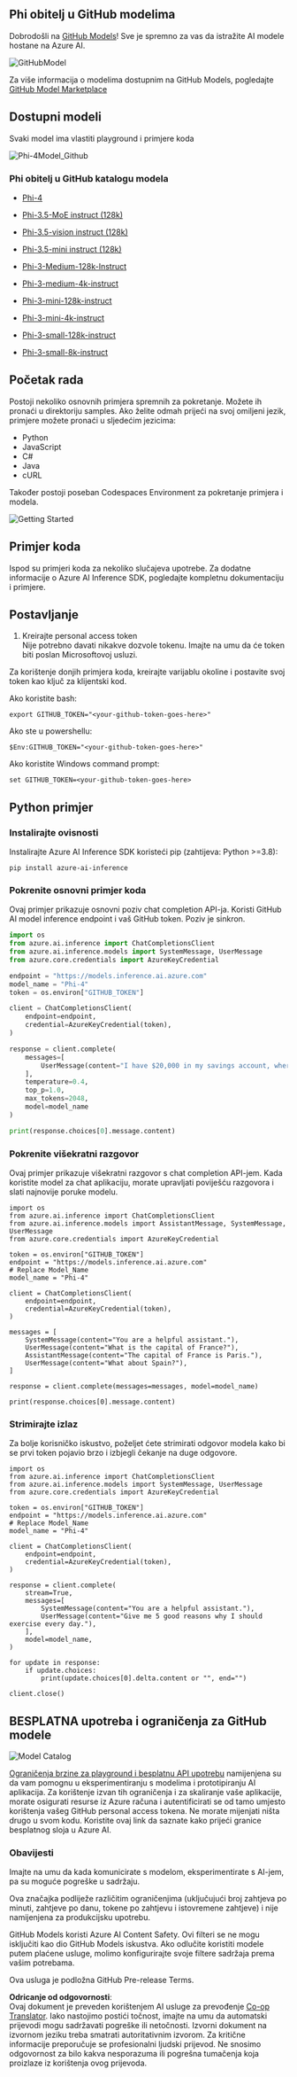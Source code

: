 <!--
CO_OP_TRANSLATOR_METADATA:
{
  "original_hash": "fb67a08b9fc911a10ed58081fadef416",
  "translation_date": "2025-07-16T19:05:10+00:00",
  "source_file": "md/01.Introduction/02/02.GitHubModel.md",
  "language_code": "hr"
}
-->
## Phi obitelj u GitHub modelima

Dobrodošli na [GitHub Models](https://github.com/marketplace/models)! Sve je spremno za vas da istražite AI modele hostane na Azure AI.

![GitHubModel](../../../../../translated_images/GitHub_ModelCatalog.aa43c51c36454747ca1cc1ffa799db02cc66b4fb7e8495311701adb072442df8.hr.png)

Za više informacija o modelima dostupnim na GitHub Models, pogledajte [GitHub Model Marketplace](https://github.com/marketplace/models)

## Dostupni modeli

Svaki model ima vlastiti playground i primjere koda

![Phi-4Model_Github](../../../../../translated_images/GitHub_ModelPlay.cf6a9f1106e048535478f17ed0078551c3959884e4083eb62a895bb089dd831c.hr.png)

### Phi obitelj u GitHub katalogu modela

- [Phi-4](https://github.com/marketplace/models/azureml/Phi-4)

- [Phi-3.5-MoE instruct (128k)](https://github.com/marketplace/models/azureml/Phi-3-5-MoE-instruct)

- [Phi-3.5-vision instruct (128k)](https://github.com/marketplace/models/azureml/Phi-3-5-vision-instruct)

- [Phi-3.5-mini instruct (128k)](https://github.com/marketplace/models/azureml/Phi-3-5-mini-instruct)

- [Phi-3-Medium-128k-Instruct](https://github.com/marketplace/models/azureml/Phi-3-medium-128k-instruct)

- [Phi-3-medium-4k-instruct](https://github.com/marketplace/models/azureml/Phi-3-medium-4k-instruct)

- [Phi-3-mini-128k-instruct](https://github.com/marketplace/models/azureml/Phi-3-mini-128k-instruct)

- [Phi-3-mini-4k-instruct](https://github.com/marketplace/models/azureml/Phi-3-mini-4k-instruct)

- [Phi-3-small-128k-instruct](https://github.com/marketplace/models/azureml/Phi-3-small-128k-instruct)

- [Phi-3-small-8k-instruct](https://github.com/marketplace/models/azureml/Phi-3-small-8k-instruct)

## Početak rada

Postoji nekoliko osnovnih primjera spremnih za pokretanje. Možete ih pronaći u direktoriju samples. Ako želite odmah prijeći na svoj omiljeni jezik, primjere možete pronaći u sljedećim jezicima:

- Python
- JavaScript
- C#
- Java
- cURL

Također postoji poseban Codespaces Environment za pokretanje primjera i modela.

![Getting Started](../../../../../translated_images/GitHub_ModelGetStarted.150220a802da6fb67944ad93c1a4c7b8a9811e43d77879a149ecf54c02928c6b.hr.png)

## Primjer koda

Ispod su primjeri koda za nekoliko slučajeva upotrebe. Za dodatne informacije o Azure AI Inference SDK, pogledajte kompletnu dokumentaciju i primjere.

## Postavljanje

1. Kreirajte personal access token  
Nije potrebno davati nikakve dozvole tokenu. Imajte na umu da će token biti poslan Microsoftovoj usluzi.

Za korištenje donjih primjera koda, kreirajte varijablu okoline i postavite svoj token kao ključ za klijentski kod.

Ako koristite bash:  
```
export GITHUB_TOKEN="<your-github-token-goes-here>"
```  
Ako ste u powershellu:  

```
$Env:GITHUB_TOKEN="<your-github-token-goes-here>"
```  

Ako koristite Windows command prompt:  

```
set GITHUB_TOKEN=<your-github-token-goes-here>
```  

## Python primjer

### Instalirajte ovisnosti  
Instalirajte Azure AI Inference SDK koristeći pip (zahtijeva: Python >=3.8):

```
pip install azure-ai-inference
```  
### Pokrenite osnovni primjer koda

Ovaj primjer prikazuje osnovni poziv chat completion API-ja. Koristi GitHub AI model inference endpoint i vaš GitHub token. Poziv je sinkron.

```python
import os
from azure.ai.inference import ChatCompletionsClient
from azure.ai.inference.models import SystemMessage, UserMessage
from azure.core.credentials import AzureKeyCredential

endpoint = "https://models.inference.ai.azure.com"
model_name = "Phi-4"
token = os.environ["GITHUB_TOKEN"]

client = ChatCompletionsClient(
    endpoint=endpoint,
    credential=AzureKeyCredential(token),
)

response = client.complete(
    messages=[
        UserMessage(content="I have $20,000 in my savings account, where I receive a 4% profit per year and payments twice a year. Can you please tell me how long it will take for me to become a millionaire? Also, can you please explain the math step by step as if you were explaining it to an uneducated person?"),
    ],
    temperature=0.4,
    top_p=1.0,
    max_tokens=2048,
    model=model_name
)

print(response.choices[0].message.content)
```

### Pokrenite višekratni razgovor

Ovaj primjer prikazuje višekratni razgovor s chat completion API-jem. Kada koristite model za chat aplikaciju, morate upravljati poviješću razgovora i slati najnovije poruke modelu.

```
import os
from azure.ai.inference import ChatCompletionsClient
from azure.ai.inference.models import AssistantMessage, SystemMessage, UserMessage
from azure.core.credentials import AzureKeyCredential

token = os.environ["GITHUB_TOKEN"]
endpoint = "https://models.inference.ai.azure.com"
# Replace Model_Name
model_name = "Phi-4"

client = ChatCompletionsClient(
    endpoint=endpoint,
    credential=AzureKeyCredential(token),
)

messages = [
    SystemMessage(content="You are a helpful assistant."),
    UserMessage(content="What is the capital of France?"),
    AssistantMessage(content="The capital of France is Paris."),
    UserMessage(content="What about Spain?"),
]

response = client.complete(messages=messages, model=model_name)

print(response.choices[0].message.content)
```

### Strimirajte izlaz

Za bolje korisničko iskustvo, poželjet ćete strimirati odgovor modela kako bi se prvi token pojavio brzo i izbjegli čekanje na duge odgovore.

```
import os
from azure.ai.inference import ChatCompletionsClient
from azure.ai.inference.models import SystemMessage, UserMessage
from azure.core.credentials import AzureKeyCredential

token = os.environ["GITHUB_TOKEN"]
endpoint = "https://models.inference.ai.azure.com"
# Replace Model_Name
model_name = "Phi-4"

client = ChatCompletionsClient(
    endpoint=endpoint,
    credential=AzureKeyCredential(token),
)

response = client.complete(
    stream=True,
    messages=[
        SystemMessage(content="You are a helpful assistant."),
        UserMessage(content="Give me 5 good reasons why I should exercise every day."),
    ],
    model=model_name,
)

for update in response:
    if update.choices:
        print(update.choices[0].delta.content or "", end="")

client.close()
```

## BESPLATNA upotreba i ograničenja za GitHub modele

![Model Catalog](../../../../../translated_images/GitHub_Model.ca6c125cb3117d0ea7c2e204b066ee4619858d28e7b1a419c262443c5e9a2d5b.hr.png)

[Ograničenja brzine za playground i besplatnu API upotrebu](https://docs.github.com/en/github-models/prototyping-with-ai-models#rate-limits) namijenjena su da vam pomognu u eksperimentiranju s modelima i prototipiranju AI aplikacija. Za korištenje izvan tih ograničenja i za skaliranje vaše aplikacije, morate osigurati resurse iz Azure računa i autentificirati se od tamo umjesto korištenja vašeg GitHub personal access tokena. Ne morate mijenjati ništa drugo u svom kodu. Koristite ovaj link da saznate kako prijeći granice besplatnog sloja u Azure AI.

### Obavijesti

Imajte na umu da kada komunicirate s modelom, eksperimentirate s AI-jem, pa su moguće pogreške u sadržaju.

Ova značajka podliježe različitim ograničenjima (uključujući broj zahtjeva po minuti, zahtjeve po danu, tokene po zahtjevu i istovremene zahtjeve) i nije namijenjena za produkcijsku upotrebu.

GitHub Models koristi Azure AI Content Safety. Ovi filteri se ne mogu isključiti kao dio GitHub Models iskustva. Ako odlučite koristiti modele putem plaćene usluge, molimo konfigurirajte svoje filtere sadržaja prema vašim potrebama.

Ova usluga je podložna GitHub Pre-release Terms.

**Odricanje od odgovornosti**:  
Ovaj dokument je preveden korištenjem AI usluge za prevođenje [Co-op Translator](https://github.com/Azure/co-op-translator). Iako nastojimo postići točnost, imajte na umu da automatski prijevodi mogu sadržavati pogreške ili netočnosti. Izvorni dokument na izvornom jeziku treba smatrati autoritativnim izvorom. Za kritične informacije preporučuje se profesionalni ljudski prijevod. Ne snosimo odgovornost za bilo kakva nesporazuma ili pogrešna tumačenja koja proizlaze iz korištenja ovog prijevoda.